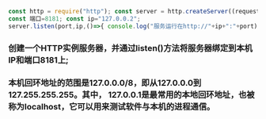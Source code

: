 ```javascript
const http = require("http"); const server = http.createServer((request,response)=>{ response.end("来自 nidejs 服务器的问候"); });
const 端口=8181; const ip="127.0.0.2";
server.listen(port,ip,()=>{ console.log("服务运行在http://"+ip+":"+port); }); 
```
### 创建一个HTTP实例服务器，并通过listen()方法将服务器绑定到本机IP和端口8181上;
### 本机回环地址的范围是127.0.0.0/8，即从127.0.0.0到127.255.255.255‌。其中， 127.0.0.1是最常用的本地回环地址，也被称为localhost，它可以用来测试软件与本机的进程通信。
